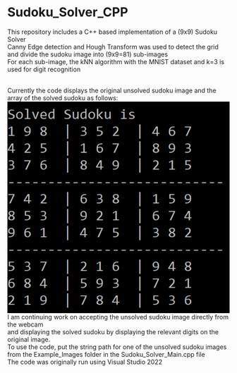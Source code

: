 # Sudoku_Solver_CPP</br>
This repository includes a C++ based implementation of a (9x9) Sudoku Solver </br>
Canny Edge detection and Hough Transform was used to detect the grid and divide the sudoku image into (9x9=81) sub-images</br>
For each sub-image, the kNN algorithm with the MNIST dataset and k=3 is used for digit recognition</br></br>

Currently the code displays the original unsolved sudoku image and the array of the solved sudoku as follows:</br>
<img align="center" src="https://github.com/magrenimish/Sudoku_Solver_CPP/blob/main/Example_Images/Sudoku0_solved.png" alt="nimish magre" /></a></br>
I am continuing work on accepting the unsolved sudoku image directly from the webcam</br>
and displaying the solved sudoku by displaying the relevant digits on the original image.</br>
To use the code, put the string path for one of the unsolved sudoku images from the Example_Images folder in the Sudoku_Solver_Main.cpp file </br>
The code was originally run using Visual Studio 2022


